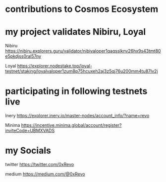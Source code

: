 # contributions to Cosmos Ecosystem
# my project validates Nibiru, Loyal
Nibiru https://nibiru.explorers.guru/validator/nibivaloper1qaqsslknv26hx9s43tmt80e5pkdjss0ral57ny

Loyal https://explorer.nodestake.top/loyal-testnet/staking/loyalvaloper1zum8p75hcuxeh2aj3z5qj76u200mm4tu87lv2j

# participating in following testnets live
Inery https://explorer.inery.io/master-nodes/account_info/?name=revo

Minima https://incentive.minima.global/account/register?inviteCode=UBMXVADS


# my Socials
twitter https://twitter.com/0xRevo

medium https://medium.com/@0xRevo
